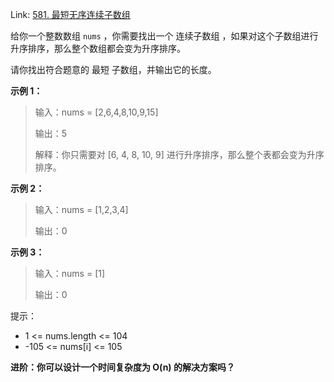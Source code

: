Link: [581. 最短无序连续子数组](https://leetcode.cn/problems/shortest-unsorted-continuous-subarray/)



给你一个整数数组 `nums` ，你需要找出一个 连续子数组 ，如果对这个子数组进行升序排序，那么整个数组都会变为升序排序。

请你找出符合题意的 最短 子数组，并输出它的长度。

 

**示例 1：**

> 输入：nums = [2,6,4,8,10,9,15]
>
> 
>
> 输出：5
>
> 
>
> 解释：你只需要对 [6, 4, 8, 10, 9] 进行升序排序，那么整个表都会变为升序排序。

**示例 2：**

> 输入：nums = [1,2,3,4]
>
> 
>
> 输出：0

**示例 3：**

> 输入：nums = [1]
>
> 
>
> 输出：0


提示：

- 1 <= nums.length <= 104
- -105 <= nums[i] <= 105

**进阶：你可以设计一个时间复杂度为 O(n) 的解决方案吗？**

